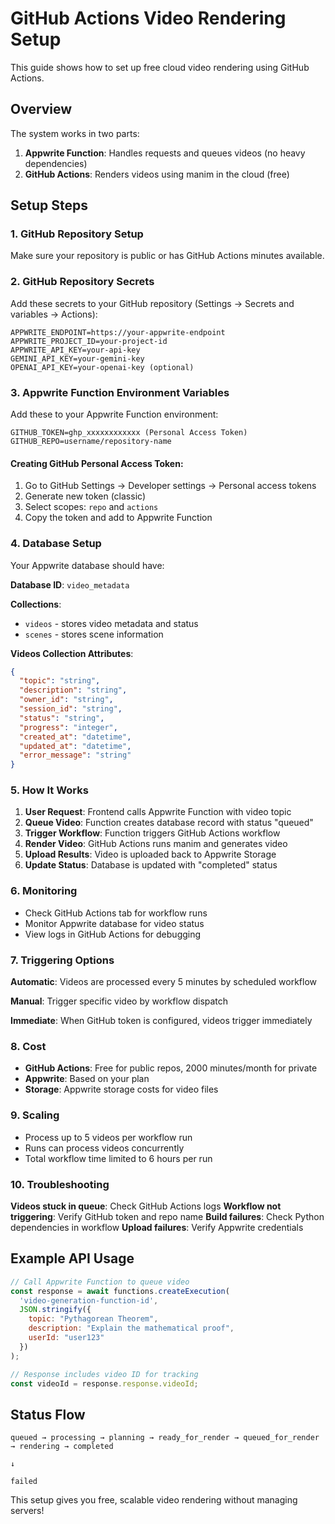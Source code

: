 # GitHub Actions Video Rendering Setup

This guide shows how to set up free cloud video rendering using GitHub Actions.

## Overview

The system works in two parts:
1. **Appwrite Function**: Handles requests and queues videos (no heavy dependencies)
2. **GitHub Actions**: Renders videos using manim in the cloud (free)

## Setup Steps

### 1. GitHub Repository Setup

Make sure your repository is public or has GitHub Actions minutes available.

### 2. GitHub Repository Secrets

Add these secrets to your GitHub repository (Settings → Secrets and variables → Actions):

```
APPWRITE_ENDPOINT=https://your-appwrite-endpoint
APPWRITE_PROJECT_ID=your-project-id
APPWRITE_API_KEY=your-api-key
GEMINI_API_KEY=your-gemini-key
OPENAI_API_KEY=your-openai-key (optional)
```

### 3. Appwrite Function Environment Variables

Add these to your Appwrite Function environment:

```
GITHUB_TOKEN=ghp_xxxxxxxxxxxx (Personal Access Token)
GITHUB_REPO=username/repository-name
```

#### Creating GitHub Personal Access Token:
1. Go to GitHub Settings → Developer settings → Personal access tokens
2. Generate new token (classic)
3. Select scopes: `repo` and `actions`
4. Copy the token and add to Appwrite Function

### 4. Database Setup

Your Appwrite database should have:

**Database ID**: `video_metadata`

**Collections**:
- `videos` - stores video metadata and status
- `scenes` - stores scene information

**Videos Collection Attributes**:
```json
{
  "topic": "string",
  "description": "string", 
  "owner_id": "string",
  "session_id": "string",
  "status": "string",
  "progress": "integer",
  "created_at": "datetime",
  "updated_at": "datetime",
  "error_message": "string"
}
```

### 5. How It Works

1. **User Request**: Frontend calls Appwrite Function with video topic
2. **Queue Video**: Function creates database record with status "queued"
3. **Trigger Workflow**: Function triggers GitHub Actions workflow
4. **Render Video**: GitHub Actions runs manim and generates video
5. **Upload Results**: Video is uploaded back to Appwrite Storage
6. **Update Status**: Database is updated with "completed" status

### 6. Monitoring

- Check GitHub Actions tab for workflow runs
- Monitor Appwrite database for video status
- View logs in GitHub Actions for debugging

### 7. Triggering Options

**Automatic**: Videos are processed every 5 minutes by scheduled workflow

**Manual**: Trigger specific video by workflow dispatch

**Immediate**: When GitHub token is configured, videos trigger immediately

### 8. Cost

- **GitHub Actions**: Free for public repos, 2000 minutes/month for private
- **Appwrite**: Based on your plan
- **Storage**: Appwrite storage costs for video files

### 9. Scaling

- Process up to 5 videos per workflow run
- Runs can process videos concurrently
- Total workflow time limited to 6 hours per run

### 10. Troubleshooting

**Videos stuck in queue**: Check GitHub Actions logs
**Workflow not triggering**: Verify GitHub token and repo name
**Build failures**: Check Python dependencies in workflow
**Upload failures**: Verify Appwrite credentials

## Example API Usage

```javascript
// Call Appwrite Function to queue video
const response = await functions.createExecution(
  'video-generation-function-id',
  JSON.stringify({
    topic: "Pythagorean Theorem",
    description: "Explain the mathematical proof",
    userId: "user123"
  })
);

// Response includes video ID for tracking
const videoId = response.response.videoId;
```

## Status Flow

```
queued → processing → planning → ready_for_render → queued_for_render → rendering → completed
                                                                                  ↓
                                                                               failed
```

This setup gives you free, scalable video rendering without managing servers! 